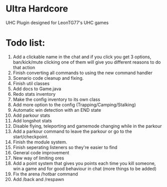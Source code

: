 # Ultra Hardcore
UHC Plugin designed for LeonTG77's UHC games

# Todo list:
1. Add a clickable name in the chat and if you click you get 3 options, ban/kick/mute clicking one of them will give you different reasons to do that action
2. Finish converting all commands to using the new command handler
3. Scenario code cleanup and fixing.
4. Finish util classes
5. Add docs to Game.java
6. Redo stats inventory
7. Make the config inventory to its own class
8. Add more option to the config (Trapping/Camping/Stalking)
9. Automatic win detection with an END state
10. Add parkour stats
11. Add longshot stats
12. Disable flying, teleporting and gamemode changing while in the parkour
13. Add a parkour command to leave the parkour or go to the start/checkpoint.
14. Finish the module system.
15. Finish seperating listeners so they're easier to find
16. General code improvement
17. New way of limiting ores
18. Add a point system that gives you points each time you kill someone, win a game and for good behaviour in chat (more things to be added)
19. Fix the arena /hotbar command
20. Add /back and /respawn <player>
